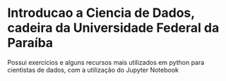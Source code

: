 # Introducao a Ciencia de Dados, cadeira da Universidade Federal da Paraíba

Possui exercícios e alguns recursos mais utilizados em python para cientistas de dados, com a utilização do Jupyter Notebook
